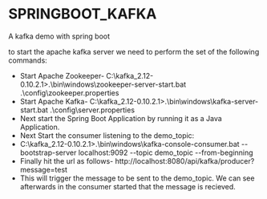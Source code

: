 # SPRINGBOOT_KAFKA
A kafka demo with spring boot

to start the apache kafka server we need to perform the set of the following commands:

- Start Apache Zookeeper- C:\kafka_2.12-0.10.2.1>.\bin\windows\zookeeper-server-start.bat .\config\zookeeper.properties
- Start Apache Kafka- C:\kafka_2.12-0.10.2.1>.\bin\windows\kafka-server-start.bat .\config\server.properties
- Next start the Spring Boot Application by running it as a Java Application.
- Next Start the consumer listening to the demo_topic: 
- C:\kafka_2.12-0.10.2.1>.\bin\windows\kafka-console-consumer.bat --bootstrap-server localhost:9092 --topic demo_topic --from-beginning
- Finally hit the url as follows- http://localhost:8080/api/kafka/producer?message=test
- This will trigger the message to be sent to the demo_topic. We can see afterwards in the consumer started that the message is recieved.




